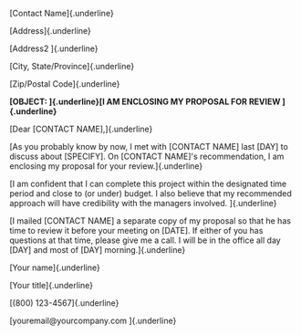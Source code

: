 [Contact Name]{.underline}

[Address]{.underline}

[Address2 ]{.underline}

[City, State/Province]{.underline}

[Zip/Postal Code]{.underline}

**[OBJECT: ]{.underline}[I AM ENCLOSING MY PROPOSAL FOR REVIEW
]{.underline}**

[Dear \[CONTACT NAME\],]{.underline}

[As you probably know by now, I met with \[CONTACT NAME\] last \[DAY\]
to discuss about \[SPECIFY\]. On \[CONTACT NAME\]'s recommendation, I am
enclosing my proposal for your review.]{.underline}

[I am confident that I can complete this project within the designated
time period and close to (or under) budget. I also believe that my
recommended approach will have credibility with the managers involved.
]{.underline}

[I mailed \[CONTACT NAME\] a separate copy of my proposal so that he has
time to review it before your meeting on \[DATE\]. If either of you has
questions at that time, please give me a call. I will be in the office
all day \[DAY\] and most of \[DAY\] morning.]{.underline}

[Your name]{.underline}

[Your title]{.underline}

[(800) 123-4567]{.underline}

[youremail\@yourcompany.com ]{.underline}
